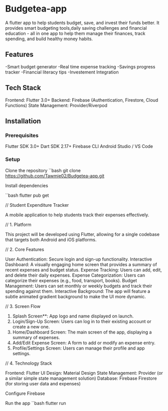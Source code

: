 # Budgetea-app
A flutter app to help students budget, save, and invest their funds better.
It provides smart budgeting tools,daily saving challenges and financial education - all in one app to help them manage their finances, track spending, and build healthy money habits.

## Features
-Smart budget generator
-Real time expense tracking
-Savings progress tracker
-Financial literacy tips
-Investement Integration

## Tech Stack
Frontend: Flutter 3.0+
Backend: Firebase (Authentication, Firestore, Cloud Functions)
State Management: Provider/Riverpod

## Installation

### Prerequisites
Flutter SDK 3.0+
Dart SDK 2.17+
Firebase CLI
Android Studio / VS Code

### Setup
Clone the repository
``bash
git clone https://github.com/Tawmie02/Budgetea-app.git

Install dependencies

``bash
flutter pub get


// Student Expenditure Tracker

A mobile application to help students track their expenses effectively.

// 1. Platform

This project will be developed using Flutter, allowing for a single codebase that targets both Android and iOS platforms.

// 2. Core Features

User Authentication: Secure login and sign-up functionality.
Interactive Dashboard: A visually engaging home screen that provides a summary of recent expenses and budget status.
Expense Tracking: Users can add, edit, and delete their daily expenses.
Expense Categorization: Users can categorize their expenses (e.g., food, transport, books).
Budget Management: Users can set monthly or weekly budgets and track their spending against them.
Interactive Background: The app will feature a subtle animated gradient background to make the UI more dynamic.

// 3. Screen Flow

1.  Splash Screen**: App logo and name displayed on launch.
2.  Login/Sign-Up Screen: Users can log in to their existing account or create a new one.
3.  Home/Dashboard Screen: The main screen of the app, displaying a summary of expenses.
4.  Add/Edit Expense Screen: A form to add or modify an expense entry.
5.  Profile/Settings Screen: Users can manage their profile and app settings.

// 4. Technology Stack

Frontend: Flutter
UI Design: Material Design
State Management: Provider (or a similar simple state management solution)
Database: Firebase Firestore (for storing user data and expenses)

Configure Firebase

Run the app
``bash
flutter run
